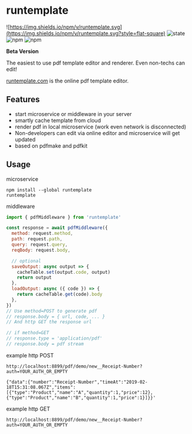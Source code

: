 # runtemplate

![https://img.shields.io/npm/v/runtemplate.svg](https://img.shields.io/npm/v/runtemplate.svg?style=flat-square)
![state](https://img.shields.io/badge/state-alpha-green.svg?style=flat-square)
![npm](https://img.shields.io/npm/dt/runtemplate.svg?maxAge=2592000&style=flat-square)
![npm](https://img.shields.io/npm/l/runtemplate.svg?style=flat-square)

**Beta Version**

The easiest to use pdf template editor and renderer. Even non-techs can edit!

[runtemplate.com](https://runtemplate.com) is the online pdf template editor.

## Features

- start microservice or middleware in your server
- smartly cache template from cloud
- render pdf in local microservice (work even network is disconnected)
- Non-developers can edit via online editor and microservice will get updated
- based on pdfmake and pdfkit

## Usage

microservice

```
npm install --global runtemplate
runtemplate
```

middleware

```js
import { pdfMiddleware } from 'runtemplate'

const response = await pdfMiddleware({
  method: request.method,
  path: request.path,
  query: request.query,
  reqBody: request.body,

  // optional
  saveOutput: async output => {
    cacheTable.set(output.code, output)
    return output
  },
  loadOutput: async ({ code }) => {
    return cacheTable.get(code).body
  },
})
// Use method=POST to generate pdf
// response.body = { url, code, ... }
// And http GET the response url

// if method=GET
// response.type = 'application/pdf'
// response.body = pdf stream
```

example http POST

```
http://localhost:8899/pdf/demo/new__Receipt-Number?auth=YOUR_AUTH_OR_EMPTY

{"data":{"number":"Receipt-Number","timeAt":"2019-02-18T15:31:08.067Z","items":[{"type":"Product","name":"A","quantity":1,"price":12},{"type":"Product","name":"B","quantity":1,"price":1}]}}'
```

example http GET

```
http://localhost:8899/pdf/demo/new__Receipt-Number?auth=YOUR_AUTH_OR_EMPTY
```
